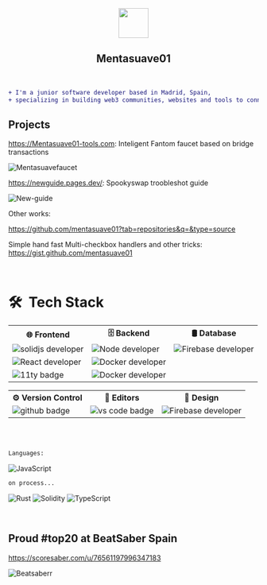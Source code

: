 <!--
**mentasuave01/mentasuave01** is a ✨ _special_ ✨ repository because its `README.md` (this file) appears on your GitHub profile.

Here are some ideas to get you started:

- 🔭 I’m currently working on ...
- 🌱 I’m currently learning ...
- 👯 I’m looking to collaborate on ...
- 🤔 I’m looking for help with ...
- 💬 Ask me about ...
- 📫 How to reach me: ..
- 😄 Pronouns: ...
- ⚡ Fun fact: ...
-->

  <div align="center">
    <img  width="60em" height="60em" src="https://lh3.googleusercontent.com/a-/AOh14GivJVFHh5MV4xXE0G8JsrjlS-UIwTG1fu3a3Ezn=s96-c">
  </div>

<h2 align="center"> Mentasuave01</h2>
</br>

```diff
+ I'm a junior software developer based in Madrid, Spain, 
+ specializing in building web3 communities, websites and tools to connect with the users.
```
##  Projects

https://Mentasuave01-tools.com: Inteligent Fantom faucet based on bridge transactions 

![Mentasuavefaucet](https://i.imgur.com/NbrJzNO.png)

https://newguide.pages.dev/: Spookyswap troobleshot guide

![New-guide](https://i.imgur.com/60VTIE3.png)

Other works:

https://github.com/mentasuave01?tab=repositories&q=&type=source

Simple hand fast Multi-checkbox handlers and other tricks:
https://gist.github.com/mentasuave01


</br>

# 🛠 &nbsp;Tech Stack

  <div align="center">
    <table>
         <tr>
            <th>🌐 Frontend</th>
            <th>🗄 Backend </th>
            <th> 🛢 Database  </th>
         </tr>
         <tr>
            <td><img alt="solidjs developer" src="https://img.shields.io/badge/SolidJS-2c4f7c?style=for-the-badge&logo=solid&logoColor=c8c9cb"></td>
             <td><img alt="Node developer" src="https://img.shields.io/badge/node.js-6DA55F?style=for-the-badge&logo=node.js&logoColor=white"></td>
            <td><img alt="Firebase developer" src="https://img.shields.io/badge/firebase-%23039BE5.svg?style=for-the-badge&logo=firebase"></td>
         </tr>
         <tr>
            <td><img alt="React developer" src="https://img.shields.io/badge/react-%2320232a.svg?style=for-the-badge&logo=react&logoColor=%2361DAFB"></td>
            <td><img alt="Docker developer" src="https://img.shields.io/badge/docker-%230db7ed.svg?style=for-the-badge&logo=docker&logoColor=white"></td>
            <td></td>
         </tr>
         <tr>
            <td><img alt="11ty badge" src="https://i.imgur.com/lYnQEcP.png"></td>
            <td><img alt="Docker developer" src="https://img.shields.io/badge/Next-black?style=for-the-badge&logo=next.js&logoColor=white"></td>
            <td></td>
         </tr>
      </table>
      <table>
         <tr>
            <th>⚙️ Version Control</th>
            <th>🔧 Editors </th>
            <th> 🎨 Design  </th>
         </tr>
         <tr>
            <td><img alt="github badge" src="https://img.shields.io/badge/github-%23121011.svg?style=for-the-badge&logo=github&logoColor=white"></td>
             <td><img alt="vs code badge" src="https://img.shields.io/badge/-Visual%20Studio%20Code-0A1A2F?style=flat&logo=visual-studio-code&logoColor=007ACC"></td>
            <td><img alt="Firebase developer" src="https://img.shields.io/badge/Framer-black?style=for-the-badge&logo=framer&logoColor=blue"></td>
         </tr>
      </table>
  </div>

</br>
</br>


```diff
Languages:
```
![JavaScript](https://img.shields.io/badge/javascript-%23323330.svg?style=for-the-badge&logo=javascript&logoColor=%23F7DF1E)

```diff
on process...
```


![Rust](https://img.shields.io/badge/rust-%23000000.svg?style=for-the-badge&logo=rust&logoColor=white)
![Solidity](https://img.shields.io/badge/Solidity-%23363636.svg?style=for-the-badge&logo=solidity&logoColor=white)
![TypeScript](https://img.shields.io/badge/typescript-%23007ACC.svg?style=for-the-badge&logo=typescript&logoColor=white)

</br>

## Proud #top20 at BeatSaber Spain </br>
https://scoresaber.com/u/76561197996347183

![Beatsaberr](https://s.cafebazaar.ir/images/icons/com.ihd.beatsaber-f75d39ee-32cc-4fc6-90be-026a7ae9ab50_128x128.png?x-img=v1/resize,w_128/format,type_webp)

<br/>
